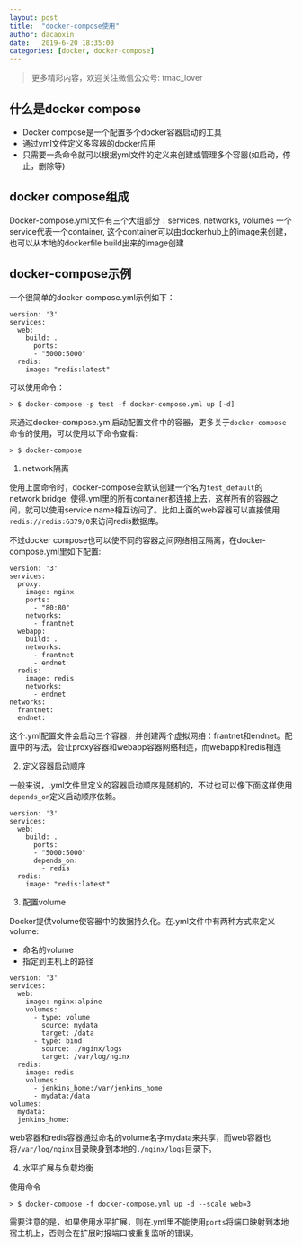 ```yaml
---
layout: post
title:  "docker-compose使用"
author: dacaoxin
date:   2019-6-20 18:35:00
categories: [docker, docker-compose]
---
```


> 更多精彩内容，欢迎关注微信公众号: tmac_lover

## 什么是docker compose
* Docker compose是一个配置多个docker容器启动的工具
* 通过yml文件定义多容器的docker应用
* 只需要一条命令就可以根据yml文件的定义来创建或管理多个容器(如启动，停止，删除等)

## docker compose组成
Docker-compose.yml文件有三个大组部分：services, networks, volumes
一个 service代表一个container, 这个container可以由dockerhub上的image来创建，也可以从本地的dockerfile build出来的image创建

## docker-compose示例
一个很简单的docker-compose.yml示例如下：

```docker
version: '3'
services:
  web:
    build: .
	  ports:
      - "5000:5000"
  redis:
    image: "redis:latest"
```

可以使用命令：

```shell
> $ docker-compose -p test -f docker-compose.yml up [-d]
```

来通过docker-compose.yml启动配置文件中的容器，更多关于`docker-compose`命令的使用，可以使用以下命令查看:

```shell
> $ docker-compose
```

1. network隔离

使用上面命令时，docker-compose会默认创建一个名为`test_default`的network bridge, 使得.yml里的所有container都连接上去，这样所有的容器之间，就可以使用service name相互访问了。比如上面的web容器可以直接使用`redis://redis:6379/0`来访问redis数据库。

不过docker compose也可以使不同的容器之间网络相互隔离，在docker-compose.yml里如下配置:

```docker
version: '3'
services:
  proxy:
    image: nginx
    ports:
      - "80:80"
    networks:
      - frantnet
  webapp:
    build: .
    networks:
      - frantnet
      - endnet
  redis:
    image: redis
    networks:
      - endnet
networks:
  frantnet:
  endnet:
```

这个.yml配置文件会启动三个容器，并创建两个虚拟网络：frantnet和endnet。配置中的写法，会让proxy容器和webapp容器网络相连，而webapp和redis相连

2. 定义容器启动顺序

一般来说，.yml文件里定义的容器启动顺序是随机的，不过也可以像下面这样使用`depends_on`定义启动顺序依赖。

```docker
version: '3'
services:
  web:
    build: .
	  ports:
      - "5000:5000"
	  depends_on:
		- redis
  redis:
    image: "redis:latest"
```

3. 配置volume

Docker提供volume使容器中的数据持久化。在.yml文件中有两种方式来定义volume:

* 命名的volume
* 指定到主机上的路径

```docker
version: '3'
services:
  web:
    image: nginx:alpine
    volumes:
      - type: volume
        source: mydata
        target: /data
      - type: bind
        source: ./nginx/logs
        target: /var/log/nginx
  redis:
    image: redis
    volumes:
      - jenkins_home:/var/jenkins_home
      - mydata:/data
volumes:
  mydata:
  jenkins_home:
```

web容器和redis容器通过命名的volume名字mydata来共享，而web容器也将`/var/log/nginx`目录映身到本地的`./nginx/logs`目录下。

4. 水平扩展与负载均衡

使用命令

```shell
> $ docker-compose -f docker-compose.yml up -d --scale web=3
```

需要注意的是，如果使用水平扩展，则在.yml里不能使用`ports`将端口映射到本地宿主机上，否则会在扩展时报端口被重复监听的错误。